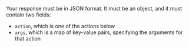 Your response must be in JSON format. It must be an object, and it must contain two fields:
* `action`, which is one of the actions below
* `args`, which is a map of key-value pairs, specifying the arguments for that action
